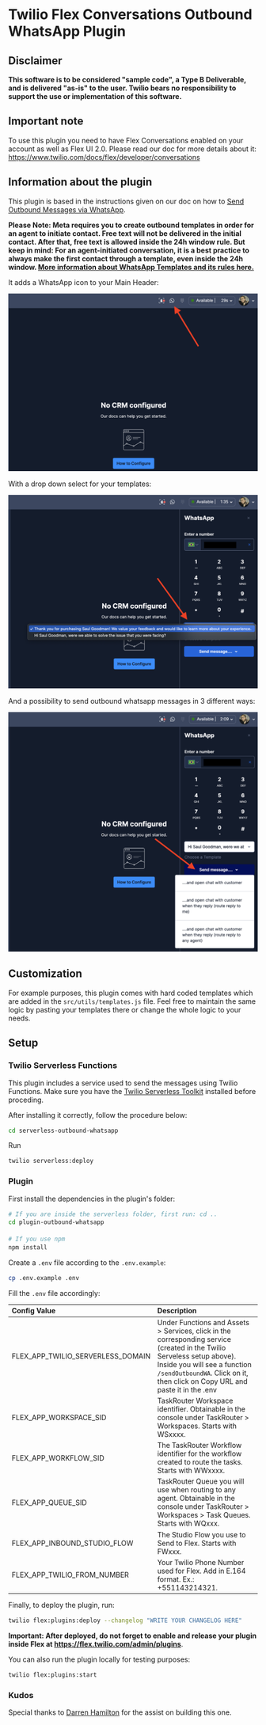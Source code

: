 # Twilio Flex Conversations Outbound WhatsApp Plugin

## Disclaimer

**This software is to be considered "sample code", a Type B Deliverable, and is delivered "as-is" to the user. Twilio bears no responsibility to support the use or implementation of this software.**

## Important note

To use this plugin you need to have Flex Conversations enabled on your account as well as Flex UI 2.0. Please read our doc for more details about it: https://www.twilio.com/docs/flex/developer/conversations

## Information about the plugin

This plugin is based in the instructions given on our doc on how to [Send Outbound Messages via WhatsApp](https://www.twilio.com/docs/flex/developer/conversations/send-outbound-messages-via-sms-and-whatsapp#outbound-whatsapp).

**Please Note: Meta requires you to create outbound templates in order for an agent to initiate contact. Free text will not be delivered in the initial contact. After that, free text is allowed inside the 24h window rule. But keep in mind: For an agent-initiated conversation, it is a best practice to always make the first contact through a template, even inside the 24h window. [More information about WhatsApp Templates and its rules here.](https://www.twilio.com/docs/whatsapp/tutorial/send-whatsapp-notification-messages-templates)**

It adds a WhatsApp icon to your Main Header:

![icon screen](screen_icon.png)

With a drop down select for your templates:

![template screen](screen_template.png)

And a possibility to send outbound whatsapp messages in 3 different ways:

![send screen](screen_send.png)

## Customization

For example purposes, this plugin comes with hard coded templates which are added in the `src/utils/templates.js` file. Feel free to maintain the same logic by pasting your templates there or change the whole logic to your needs.

## Setup

### Twilio Serverless Functions

This plugin includes a service used to send the messages using Twilio Functions. Make sure you have the [Twilio Serverless Toolkit](https://www.twilio.com/docs/labs/serverless-toolkit/getting-started) installed before proceding.

After installing it correctly, follow the procedure below:

```bash
cd serverless-outbound-whatsapp
```

Run

```bash
twilio serverless:deploy
```

### Plugin

First install the dependencies in the plugin's folder:

```bash
# If you are inside the serverless folder, first run: cd ..
cd plugin-outbound-whatsapp

# If you use npm
npm install
```

Create a `.env` file according to the `.env.example`:

```bash
cp .env.example .env
```

Fill the `.env` file accordingly:

| Config&nbsp;Value                 | Description                                                                                                                                                                                                                             |
| :-------------------------------- | :-------------------------------------------------------------------------------------------------------------------------------------------------------------------------------------------------------------------------------------- |
| FLEX_APP_TWILIO_SERVERLESS_DOMAIN | Under Functions and Assets > Services, click in the corresponding service (created in the Twilio Serveless setup above). Inside you will see a function `/sendOutboundWA`. Click on it, then click on Copy URL and paste it in the .env |
| FLEX_APP_WORKSPACE_SID            | TaskRouter Workspace identifier. Obtainable in the console under TaskRouter > Workspaces. Starts with WSxxxx.                                                                                                                           |
| FLEX_APP_WORKFLOW_SID             | The TaskRouter Workflow identifier for the workflow created to route the tasks. Starts with WWxxxx.                                                                                                                                     |
| FLEX_APP_QUEUE_SID                | TaskRouter Queue you will use when routing to any agent. Obtainable in the console under TaskRouter > Workspaces > Task Queues. Starts with WQxxx.                                                                                      |
| FLEX_APP_INBOUND_STUDIO_FLOW      | The Studio Flow you use to Send to Flex. Starts with FWxxx.                                                                                                                                                                             |
| FLEX_APP_TWILIO_FROM_NUMBER       | Your Twilio Phone Number used for Flex. Add in E.164 format. Ex.: +551143214321.                                                                                                                                                        |

Finally, to deploy the plugin, run:

```bash
twilio flex:plugins:deploy --changelog "WRITE YOUR CHANGELOG HERE"
```

**Important: After deployed, do not forget to enable and release your plugin inside Flex at https://flex.twilio.com/admin/plugins**.

You can also run the plugin locally for testing purposes:

```bash
twilio flex:plugins:start
```

### Kudos

Special thanks to [Darren Hamilton](https://github.com/dahamilton) for the assist on building this one.
